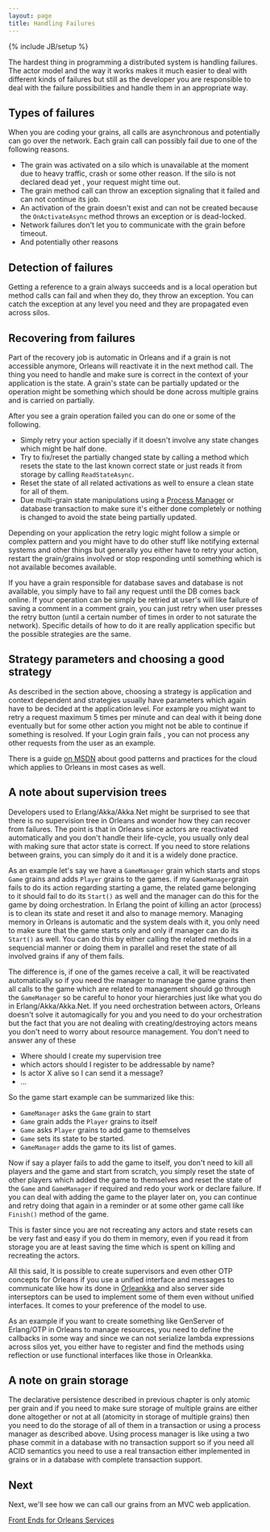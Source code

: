 ```yaml
---
layout: page
title: Handling Failures
---
```

{% include JB/setup %}

The hardest thing in programming a distributed system is handling failures. The actor model and the way it works makes it much easier to deal with different kinds of failures but still as the developer you are responsible to deal with the failure possibilities and handle them in an appropriate way.

## Types of failures

When you are coding your grains, all calls are asynchronous and potentially can go over the network. Each grain call can possibly fail due to one of the following reasons.

- The grain was activated on a silo which is unavailable at the moment due to heavy traffic, crash or some other reason. If the silo is not declared dead yet , your request might time out.
- The grain method call can throw an exception signaling that it failed and can not continue its job.
- An activation of the grain doesn't exist and can not be created because the `OnActivateAsync` method throws an exception or is dead-locked.
- Network failures don't let you to communicate with the grain before timeout.
- And potentially other reasons

## Detection of failures

Getting a reference to a grain always succeeds and is a local operation but method calls can fail and when they do, they throw an exception. You can catch the exception at any level you need and they are propagated even across silos. 

## Recovering from failures

Part of the recovery job is automatic in Orleans and if a grain is not accessible anymore, Orleans will reactivate it in the next method call. The thing you need to handle and make sure is correct in the context of your application is the state. A grain's state can be partially updated or the operation might be something which should be done across multiple grains and is carried on partially.

After you see a grain operation failed you can do one or some  of the following.

- Simply retry your action specially if it doesn't involve any state changes which might be half done.
- Try to fix/reset the partially changed state by calling a method which resets the state to the last known correct state or just reads it from storage by calling `ReadStateAsync`.
- Reset the state of all related activations as well to ensure a clean state for all of them.
- Due multi-grain state manipulations using a [Process Manager](https://msdn.microsoft.com/en-us/library/jj591569.aspx) or database transaction to make sure it's either done completely or nothing is changed to avoid the state being partially updated.

Depending on your application the retry logic might follow a simple or complex pattern and you might have to do other stuff like notifying external systems and other things but generally you either have to retry your action, restart the grain/grains involved or stop responding until something which is not available becomes available. 

If you have a grain responsible for database saves and database is not available, you simply have to fail any request until the DB comes back online. If your operation can be simply be retried at user's will like failure of saving a comment in a comment grain, you can just retry when user presses the retry button (until a certain number of times in order to not saturate the network). Specific details of how to do it are really application specific but the possible strategies are the same.

## Strategy parameters and choosing a good strategy

As described in the section above, choosing a strategy is application and context dependent and strategies usually have parameters which again have to be decided at the application level. For example you might want to retry a request maximum 5 times per minute and can deal with it being done eventually but for some other action you might not be able to continue if something is resolved. If your Login grain fails , you can not process any other requests from the user as an example. 

There is a guide [on MSDN](https://msdn.microsoft.com/en-us/library/dn568099.aspx) about good patterns and practices for the cloud which applies to Orleans in most cases as well.

## A note about supervision trees

Developers used to Erlang/Akka/Akka.Net might be surprised to see that there is no supervision tree in Orleans and wonder how they can recover from failures. The point is that in Orleans since actors are reactivated automatically and you don't handle their life-cycle, you usually only deal with making sure that actor state is correct. If you need to store relations between grains, you can simply do it and it is a widely done practice. 

As an example let's say we have a `GameManager` grain which starts and stops `Game` grains and adds `Player` grains to the games.  if my `GameManager`grain fails to do its action regarding starting a game, the related game belonging to it should fail to do its `Start()` as well and the manager can do this for the game by doing orchestration. In Erlang the point of killing an actor (process) is to clean its state and reset it and also to manage memory. Managing memory in Orleans is automatic and the system deals with it, you only need to make sure that the game starts only and only if manager can do its `Start()` as well. You can do this by either calling the related methods in a sequencial manner or doing them in parallel and reset the state of all involved grains if any of them fails.

The difference is, if one of the games receive a call, it will be reactivated automatically so if you need the manager to manage the game grains then all calls to the game which are related to management should go through the `GameManager` so be careful to honor your hierarchies just like what you do in Erlang/Akka/Akka.Net. If you need orchestration between actors, Orleans doesn't solve it automagically for you and you need to do your orchestration but the fact that you are not dealing with creating/destroying actors means you don't need to worry about resource management. You don't need to answer any of these

- Where should I create my supervision tree
- which actors should I register to be addressable by name?
- Is actor X alive so I can send it a message?
- ...

So the game start example can be summarized like this:

- `GameManager` asks the `Game` grain to start
- `Game` grain adds the `Player` grains to itself
- `Game` asks `Player` grains to add game to themselves
- `Game` sets its state to be started.
- `GameManager` adds the game to its list of games.

Now if say a player fails to add the game to itself, you don't need to kill all players and the game and start from scratch, you simply reset the state of other players which added the game to themselves and reset the state of the `Game` and `GameManager` if required and redo your work or declare failure. If you can deal with adding the game to the player later on, you can continue and retry doing that again in a reminder or at some other game call like `Finish()` method of the game.

This is faster since you are not recreating any actors and state resets can be very fast and easy if you do them in memory, even if you read it from storage you are at least saving the time which is spent on killing and recreating the actors.

All this said, It is possible to create supervisors and even other OTP concepts for Orleans if you use a unified interface and messages to communicate like how its done in [Orleankka](https://github.com/OrleansContrib/Orleankka) and also server side interseptors can be used to implement some of them even without unified interfaces. It comes to your preference of the model to use.

As an example if you want to create something like GenServer of Erlang/OTP in Orleans to manage resources, you need to define the callbacks in some way and since we can not serialize lambda expressions across silos yet, you either have to register and find the methods using reflection or use functional interfaces like those in Orleankka.

## A note on grain storage

The declarative persistence described in previous chapter is only atomic per grain and if you need to make sure storage of multiple grains are either done altogether or not at all (atomicity in storage of multiple grains) then you need to do the storage of all of them in a transaction or using a process manager as described above. Using process manager is like using a two phase commit in a database with no transaction support so if you need all ACID semantics you need to use a real transaction either implemented in grains or in a database with complete transaction support. 
## Next

Next, we'll see how we can call our grains from an MVC web application.

[Front Ends for Orleans Services](Front-Ends-for-Orleans-Services)
